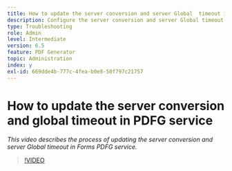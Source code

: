 ```yaml
---
title: How to update the server conversion and server Global  timeout in PDFG service
description: Configure the server conversion and server Global timeout for PDF Generator
type: Troubleshooting
role: Admin
level: Intermediate
version: 6.5
feature: PDF Generator
topic: Administration
index: y
exl-id: 669dde4b-777c-4fea-b0e8-50f797c21757
---
```

# How to update the server conversion and global timeout in PDFG service

*This video describes the process of updating the server conversion and server Global  timeout in Forms PDFG service.*

>[!VIDEO](https://video.tv.adobe.com/v/335514?quality=12&learn=on)
